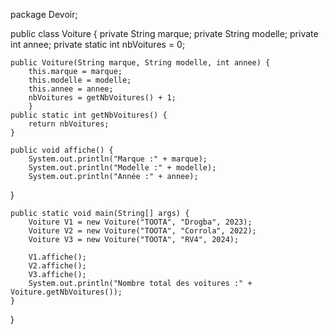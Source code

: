 


package Devoir;

public class Voiture {
	private String marque;
	private String modelle;
	private int annee;
	private static int nbVoitures = 0;
	
	public Voiture(String marque, String modelle, int annee) {
		this.marque = marque;
		this.modelle = modelle;
		this.annee = annee;
		nbVoitures = getNbVoitures() + 1;
		}
	public static int getNbVoitures() {
		return nbVoitures;
	}
	
	public void affiche() {
		System.out.println("Marque :" + marque);
		System.out.println("Modelle :" + modelle);
		System.out.println("Année :" + annee);
}
	
	public static void main(String[] args) {
		Voiture V1 = new Voiture("TOOTA", "Drogba", 2023);
		Voiture V2 = new Voiture("TOOTA", "Corrola", 2022);
		Voiture V3 = new Voiture("TOOTA", "RV4", 2024);
		
		V1.affiche();
		V2.affiche();
		V3.affiche();
		System.out.println("Nombre total des voitures :" + Voiture.getNbVoitures());
	}

}